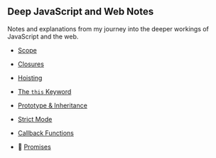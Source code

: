 ## Deep JavaScript and Web Notes

Notes and explanations from my journey into the deeper workings of JavaScript and the web.

- [Scope](./scopes/scope.md)

- [Closures](./closures/closures.md)

- [Hoisting](./hoisting/hoisting.md)

- [The `this` Keyword](./thiskeyword/thiskeyword.md)

- [Prototype & Inheritance](./prototype-inheritance/prototype_inheritance.md)

- [Strict Mode](./strict-mode/strictmode.md)

- [Callback Functions](./callback-functions/callback.md)

- 🔄 [Promises](../promises/promises.md)

